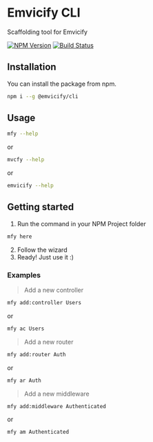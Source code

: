 # Emvicify CLI
Scaffolding tool for Emvicify

[![NPM Version][npm-image]][npm-url]
[![Build Status][travis-image]][travis-url]

## Installation
You can install the package from npm.
```bash
npm i --g @emvicify/cli
```

## Usage
```bash
mfy --help
```
or
```bash
mvcfy --help
```
or
```bash
emvicify --help
```

## Getting started
1. Run the command in your NPM Project folder
```bash
mfy here
```
2. Follow the wizard
3. Ready! Just use it :)

### Examples
> Add a new controller
```bash
mfy add:controller Users
```
or
```bash
mfy ac Users
```

> Add a new router
```bash
mfy add:router Auth
```
or
```bash
mfy ar Auth
```

> Add a new middleware
```bash
mfy add:middleware Authenticated
```
or
```bash
mfy am Authenticated
```

[npm-image]: https://img.shields.io/npm/v/@emvicify/cli.svg?style=flat-square
[npm-url]: https://npmjs.org/package/@emvicify/cli
[travis-image]: https://img.shields.io/travis/lcnvdl/emvicify-cli/master.svg?style=flat-square
[travis-url]: https://travis-ci.org/lcnvdl/emvicify-cli

